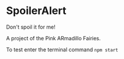 # SpoilerAlert
Don't spoil it for me!

A project of the Pink ARmadillo Fairies. 

To test enter the terminal command `npm start`